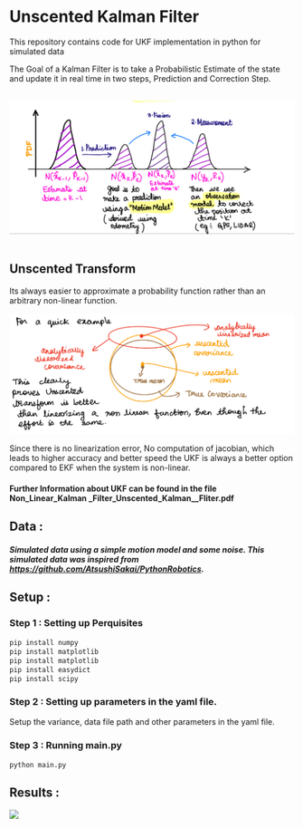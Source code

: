 # Unscented Kalman Filter 

This repository contains code for UKF implementation in python for simulated data 

The Goal of a Kalman Filter is to take a Probabilistic Estimate of the state and update it in real time in two steps, Prediction and Correction Step.

​                                                  <img src="UKF/images/KF.png"  width="800"/>
​     

## Unscented Transform 

Its always easier to approximate a probability function rather than an arbitrary non-linear function. 

<img src="UKF/images/UKF.png"  width="800"/>

Since there is no linearization error, No computation of jacobian, which leads to higher accuracy and better speed the UKF is always a better option compared to EKF when the system is non-linear.



#### Further Information about UKF can be found in the file Non_Linear_Kalman _Filter_Unscented_Kalman__Fliter.pdf



## Data :

##### Simulated data using a simple motion model and some noise. This simulated data was inspired from https://github.com/AtsushiSakai/PythonRobotics. 



## Setup : 

### Step 1 : Setting up Perquisites 

```
pip install numpy 
pip install matplotlib
pip install matplotlib
pip install easydict
pip install scipy
```

### Step 2 : Setting up parameters in the yaml file.

Setup the variance, data file path and other parameters in the yaml file. 

### Step 3 : Running main.py 

```
python main.py 
```



## Results : 

<img src="UKF/images/movie.gif" width="700"/>          

 



